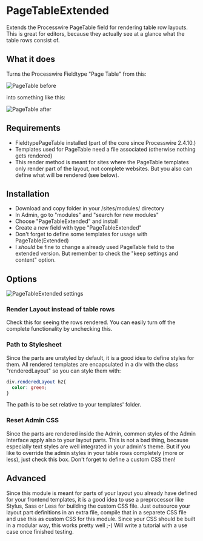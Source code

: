 PageTableExtended
=================

Extends the Processwire PageTable field for rendering table row layouts. This is great for editors, because they actually see at a glance what the table rows consist of.

What it does
------------

Turns the Processwire Fieldtype "Page Table" from this:

![PageTable before](http://siebennull.com/github/git1.jpg)

into something like this:

![PageTable after](http://siebennull.com/github/git2.jpg)

## Requirements

* FieldtypePageTable installed (part of the core since Processwire 2.4.10.)
* Templates used for PageTable need a file associated (otherwise nothing gets rendered)
* This render method is meant for sites where the PageTable templates only render part of the layout, not complete websites. But you also can define what will be rendered (see below).

## Installation

* Download and copy folder in your /sites/modules/ directory
* In Admin, go to "modules" and "search for new modules"
* Choose "PageTableExtended" and install
* Create a new field with type "PageTableExtended"
* Don't forget to define some templates for usage with PageTable(Extended)
* I _should_ be fine to change a already used PageTable field to the extended version. But remember to check the "keep settings and content" option.

## Options

![PageTableExtended settings](http://siebennull.com/github/git3.jpg)

### Render Layout instead of table rows

Check this for seeing the rows rendered. You can easily turn off the complete functionality by unchecking this.

### Path to Stylesheet

Since the parts are unstyled by default, it is a good idea to define styles for them. All rendered templates are encapsulated in a div with the class "renderedLayout" so you can style them with:

```CSS
div.renderedLayout h2{
  color: green;
}
```

The path is to be set relative to your templates' folder.

### Reset Admin CSS

Since the parts are rendered inside the Admin, common styles of the Admin Interface apply also to your layout parts. This is not a bad thing, because especially text styles are well integrated in your admin's theme. But if you like to override the admin styles in your table rows completely (more or less), just check this box. Don't forget to define a custom CSS then!

## Advanced

Since this module is meant for parts of your layout you already have defined for your frontend templates, it is a good idea to use a preprocessor like Stylus, Sass or Less for building the custom CSS file. Just outsource your layout part definitions in an extra file, compile that in a separete CSS file and use this as custom CSS for this module. Since your CSS should be built in a modular way, this works pretty well ;-) Will write a tutorial with a use case once finished testing.




